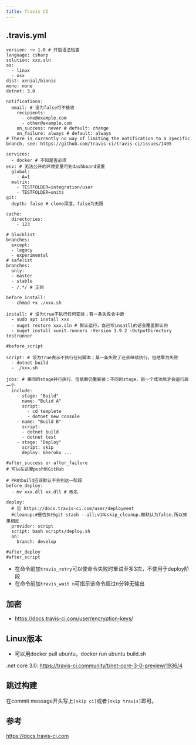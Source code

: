 ```yaml
---
title: Travis CI
---
```


## .travis.yml

```
version: ~> 1.0 # 开启语法检查
language: csharp
solution: xxx.sln
os:
  - linux
  - osx
dist: xenial/bionic
mono: none
dotnet: 3.0

notifications:
  email: # 设为false可不接收
    recipients:
      - one@example.com
      - other@example.com
    on_success: never # default: change
    on_failure: always # default: always
# There is currently no way of limiting the notification to a specific branch, see: https://github.com/travis-ci/travis-ci/issues/1405

services:
  - docker # 不知是否必须
env: # 无法公开的环境变量可到dashboard设置
  global:
    - A=1
  matrix:
    - TESTFOLDER=integration/user
    - TESTFOLDER=units
git:
  depth: false # clone深度，false为无限

cache:
  directories:
    - 123

# blocklist
branches:
  except:
  - legacy
  - experimental
# safelist
branches:
  only:
  - master
  - stable
  - /.*/ # 正则

before_install:
  - chmod +x ./xxx.sh

install: # 设为true不执行任何安装；有一条失败会中断
  - sudo apt install xxx
  - nuget restore xxx.sln # 默认运行，自己写insatll的话会覆盖默认的
  - nuget install xunit.runners -Version 1.9.2 -OutputDirectory testrunner

#before_script

script: # 设为true表示不执行任何脚本；某一条失败了还会继续执行，但结果为失败
  - dotnet build
  - ./xxx.sh

jobs: # 相同的stage并行执行，但依赖仍重新装；不同的stage，前一个成功后才会运行后一个
  include:
    - stage: "Build"
      name: "Bulid A"
      script:
        - cd templete
        - dotnet new console
    - name: "Build B"
      script:
      - dotnet build
      - dotnet test
    - stage: "Deploy"
      script: skip
      deploy: &heroku ...

#after_success or after_failure
# 可以在这里push到GitHub

# PR的build应该默认不会到这一阶段
before_deploy:
  - mv xxx.dll xx.dll # 改名

deploy:
  # 见 https://docs.travis-ci.com/user/deployment
  #cleanup:#是否执行git stash --all;v1叫skip_cleanup.都默认为false,所以效果相反
  provider: script
  script: bash scripts/deploy.sh
  on:
    branch: develop

#after_deploy
#after_script
```

* 在命令前加`travis_retry`可以使命令失败时重试至多3次，不使用于deploy阶段
* 在命令前加`travis_wait n`可指示该命令超过n分钟无输出

## 加密

* https://docs.travis-ci.com/user/encryption-keys/

## Linux版本

* 可以用docker pull ubuntu，docker run ubuntu build.sh

.net core 3.0: https://travis-ci.community/t/net-core-3-0-preview/1936/4

## 跳过构建

在commit message开头写上`[skip ci]`或者`[skip travis]`即可。

## 参考

https://docs.travis-ci.com
